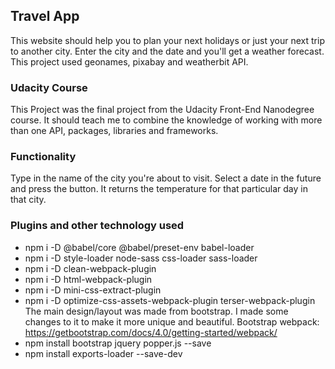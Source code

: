 ## Travel App
This website should help you to plan your next holidays or just your next trip to another city. Enter the city and the date and you'll get a weather forecast. This project used geonames, pixabay and weatherbit API. 

### Udacity Course
This Project was the final project from the Udacity Front-End Nanodegree course. It should teach me to combine the knowledge of working with more than one API, packages, libraries and frameworks.

### Functionality
Type in the name of the city you're about to visit. Select a date in the future and press the button. It returns the temperature for that particular day in that city.

### Plugins and other technology used
+ npm i -D @babel/core @babel/preset-env babel-loader
+ npm i -D style-loader node-sass css-loader sass-loader
+ npm i -D clean-webpack-plugin
+ npm i -D html-webpack-plugin
+ npm i -D mini-css-extract-plugin
+ npm i -D optimize-css-assets-webpack-plugin terser-webpack-plugin
The main design/layout was made from bootstrap. I made some changes to it to make it more unique and beautiful. Bootstrap webpack:
https://getbootstrap.com/docs/4.0/getting-started/webpack/
+ npm install bootstrap jquery popper.js --save
+ npm install exports-loader --save-dev
